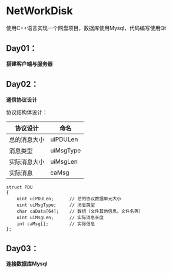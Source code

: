 # NetWorkDisk

使用C++语言实现一个网盘项目，数据库使用Mysql，代码编写使用Qt

## Day01：

**搭建客户端与服务器**

## Day02：

**通信协议设计**

协议结构体设计：

| 协议设计     | 命名      |
| ------------ | --------- |
| 总的消息大小 | uiPDULen  |
| 消息类型     | uiMsgType |
| 实际消息大小 | uiMsgLen  |
| 实际消息     | caMsg     |

```
struct PDU
{
    uint uiPDULen;      // 总的协议数据单元大小
    uint uiMsgType;     // 消息类型
    char caData[64];    // 数组（文件其他信息，文件名等）
    uint uiMsgLen;      // 实际消息长度
    int caMsg[];        // 实际信息
};
```
## Day03：
**连接数据库Mysql**
